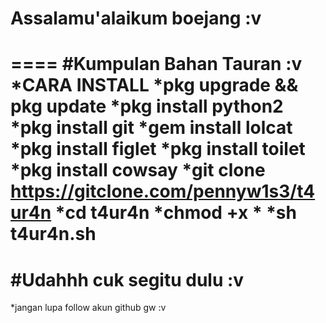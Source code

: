 # Assalamu'alaikum boejang :v
====
#Kumpulan Bahan Tauran :v
*CARA INSTALL
*pkg upgrade && pkg update
*pkg install python2
*pkg install git
*gem install lolcat
*pkg install figlet
*pkg install toilet
*pkg install cowsay
*git clone https://gitclone.com/pennyw1s3/t4ur4n
*cd t4ur4n
*chmod +x *
*sh t4ur4n.sh
====
#Udahhh cuk segitu dulu :v
====
*jangan lupa follow akun github gw :v

